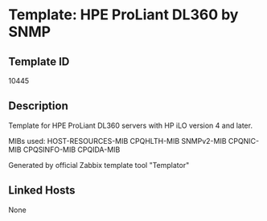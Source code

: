 # Template: HPE ProLiant DL360 by SNMP

## Template ID
10445

## Description
Template for HPE ProLiant DL360 servers with HP iLO version 4 and later.

MIBs used:
HOST-RESOURCES-MIB
CPQHLTH-MIB
SNMPv2-MIB
CPQNIC-MIB
CPQSINFO-MIB
CPQIDA-MIB

Generated by official Zabbix template tool "Templator"

## Linked Hosts
None

